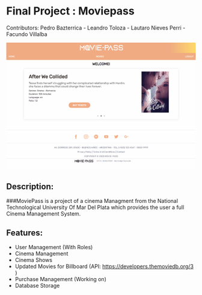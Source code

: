 # Final Project : Moviepass

Contributors: Pedro Bazterrica - Leandro Toloza - Lautaro Nieves Perri - Facundo Villalba

![Movie Pass Show Page](MoviePass.gif)

## Description:

###MoviePass is a project of a cinema Managment from the National Technological University Of Mar Del Plata which provides the user a full Cinema Management System. 

## Features:

  - User Management (With Roles)
  - Cinema Management
  - Cinema Shows
  - Updated Movies for Billboard (API: https://developers.themoviedb.org/3 )
  - Purchase Management (Working on)
  - Database Storage
